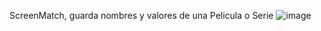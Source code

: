 ScreenMatch, guarda nombres y valores de una Pelicula o Serie
![image](https://github.com/Marcos-Ben/ScreenMatch-Ijv/assets/106993562/d81aecbf-222b-4dee-be6f-51b2c95f8572)


